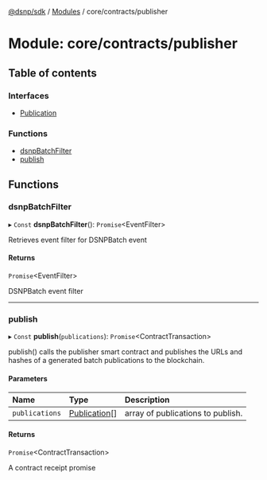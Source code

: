 [@dsnp/sdk](../README.md) / [Modules](../modules.md) / core/contracts/publisher

# Module: core/contracts/publisher

## Table of contents

### Interfaces

- [Publication](../interfaces/core_contracts_publisher.publication.md)

### Functions

- [dsnpBatchFilter](core_contracts_publisher.md#dsnpbatchfilter)
- [publish](core_contracts_publisher.md#publish)

## Functions

### dsnpBatchFilter

▸ `Const` **dsnpBatchFilter**(): `Promise`<EventFilter\>

Retrieves event filter for DSNPBatch event

#### Returns

`Promise`<EventFilter\>

DSNPBatch event filter

___

### publish

▸ `Const` **publish**(`publications`): `Promise`<ContractTransaction\>

publish() calls the publisher smart contract and publishes the URLs and hashes
of a generated batch publications to the blockchain.

#### Parameters

| Name | Type | Description |
| :------ | :------ | :------ |
| `publications` | [Publication](../interfaces/core_contracts_publisher.publication.md)[] | array of publications to publish. |

#### Returns

`Promise`<ContractTransaction\>

A contract receipt promise
